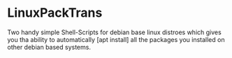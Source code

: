 # LinuxPackTrans
Two handy simple Shell-Scripts for debian base linux distroes which gives you tha ability to automatically [apt install] all the packages you installed on other debian based systems.
